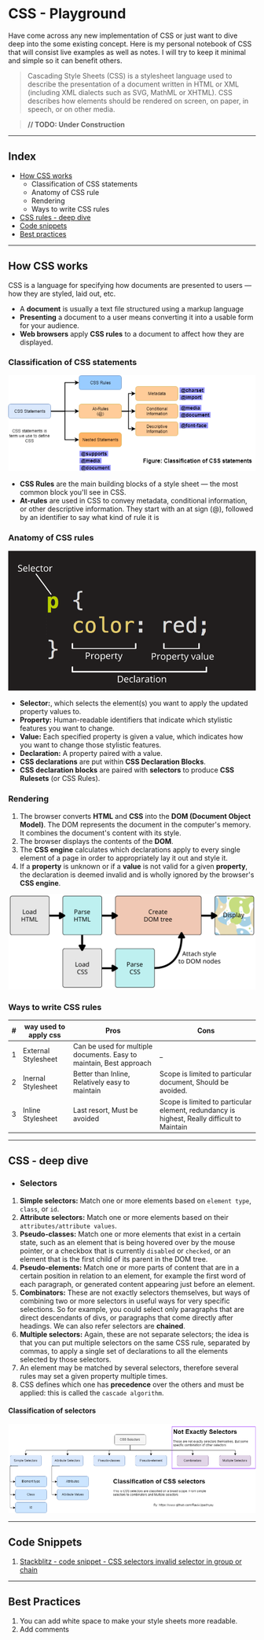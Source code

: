 # CSS - Playground

Have come across any new implementation of CSS or just want to dive deep into the some existing concept. 
Here is my personal notebook of CSS that will consist live examples as well as notes. I will try to keep 
it minimal and simple so it can benefit others.

> Cascading Style Sheets (CSS) is a stylesheet language used to describe the presentation of a document written in HTML or XML (including XML dialects such as SVG, MathML or XHTML). CSS describes how elements should be rendered on screen, on paper, in speech, or on other media.

> **// TODO: Under Construction**

___

## Index

- [How CSS works](#how-css-work)
    - Classification of CSS statements
    - Anatomy of CSS rule
    - Rendering
    - Ways to write CSS rules
- [CSS rules - deep dive](#css-rules-deep)
- [Code snippets]()
- [Best practices]()

___

## How CSS works<a name="how-css-work"></a>

CSS is a language for specifying how documents are presented to users — how they are styled, laid out, etc.

- A **document** is usually a text file structured using a markup language
- **Presenting** a document to a user means converting it into a usable form for your audience.
- **Web browsers** apply **CSS rules** to a document to affect how they are displayed.

### Classification of CSS statements

![Classification of CSS Statements](resources/css-statements.png)

- **CSS Rules** are the main building blocks of a style sheet — the most common block you'll see in CSS.
- **At-rules** are used in CSS to convey metadata, conditional information, or other descriptive information. They start with an at sign (@), followed by an identifier to say what kind of rule it is


### Anatomy of CSS rules

![Anatomy of CSS Rule](resources\css-declaration.png)

- **Selector:**, which selects the element(s) you want to apply the updated property values to. 
- **Property:** Human-readable identifiers that indicate which stylistic features you want to change. 
- **Value:**  Each specified property is given a value, which indicates how you want to change those stylistic features.
- **Declaration:** A property paired with a value.
- **CSS declarations** are put within **CSS Declaration Blocks**.
- **CSS declaration blocks** are paired with **selectors** to produce **CSS Rulesets** (or CSS Rules).

### Rendering

1. The browser converts **HTML** and **CSS** into the **DOM (Document Object Model)**. The DOM represents the document in the computer's memory. It combines the document's content with its style.
2. The browser displays the contents of the **DOM**.
3. The **CSS engine** calculates which declarations apply to every single element of a page in order to appropriately lay it out and style it.
4. If a **property** is unknown or if a **value** is not valid for a given **property**, the declaration is deemed invalid and is wholly ignored by the browser's **CSS engine**.


![How HTML and CSS Renders](resources\Html-Css-Rendering.svg)

### Ways to write CSS rules

| # | way used to apply css | Pros        | Cons        |
|---|-----------------------|-------------|-------------|
| 1 | External Stylesheet   | Can be used for multiple documents. Easy to maintain, Best approach | _
| 2 | Inernal Stylesheet    | Better than Inline, Relatively easy to maintain | Scope is limited to particular document, Should be avoided.
| 3 | Inline Stylesheet     | Last resort, Must be avoided | Scope is limited to particular element, redundancy is highest, Really difficult to Maintain

___

## CSS - deep dive<a name="css-rules-deep"></a>

- ### Selectors

1.  **Simple selectors:** Match one or more elements based on `element type`, `class`, or `id`.
2.  **Attribute selectors:** Match one or more elements based on their `attributes/attribute values`.
3.  **Pseudo-classes:** Match one or more elements that exist in a certain state, such as an element that is being hovered over by the mouse pointer, or a checkbox that is currently `disabled` or `checked`, or an element that is the first child of its parent in the DOM tree.
4.  **Pseudo-elements:** Match one or more parts of content that are in a certain position in relation to an element, for example the first word of each paragraph, or generated content appearing just before an element.
5.  **Combinators:** These are not exactly selectors themselves, but ways of combining two or more selectors in useful ways for very specific selections. So for example, you could select only paragraphs that are direct descendants of divs, or paragraphs that come directly after headings. We can also refer selectors are **chained**.
6.  **Multiple selectors:** Again, these are not separate selectors; the idea is that you can put multiple selectors on the same CSS rule, separated by commas, to apply a single set of declarations to all the elements selected by those selectors.
7.  An element may be matched by several selectors, therefore several rules may set a given property multiple times.
8.  CSS defines which one has **precedence** over the others and must be applied: this is called the `cascade algorithm`.

#### Classification of selectors

![Classification of CSS Selectors](resources/css-selectors.png)

---

## Code Snippets

1. [Stackblitz - code snippet - CSS selectors invalid selector in group or chain](https://stackblitz.com/edit/css-selector-experiment)

---

## Best Practices

1. You can add white space to make your style sheets more readable.
2. Add comments

